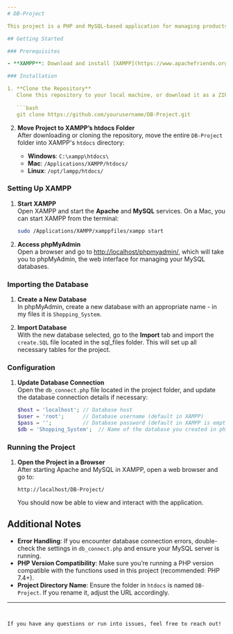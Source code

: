 ```yaml
---
# DB-Project

This project is a PHP and MySQL-based application for managing products. Follow the instructions below to set it up and run it on your local machine using XAMPP.

## Getting Started

### Prerequisites

- **XAMPP**: Download and install [XAMPP](https://www.apachefriends.org/index.html) to set up a local server with Apache and MySQL.

### Installation

1. **Clone the Repository**  
   Clone this repository to your local machine, or download it as a ZIP and extract the contents.
   
   ```bash
   git clone https://github.com/yourusername/DB-Project.git
   ```

2. **Move Project to XAMPP’s htdocs Folder**  
   After downloading or cloning the repository, move the entire `DB-Project` folder into XAMPP's `htdocs` directory:
   
   - **Windows**: `C:\xampp\htdocs\`
   - **Mac**: `/Applications/XAMPP/htdocs/`
   - **Linux**: `/opt/lampp/htdocs/`

### Setting Up XAMPP

1. **Start XAMPP**  
   Open XAMPP and start the **Apache** and **MySQL** services. On a Mac, you can start XAMPP from the terminal:
   
   ```bash
   sudo /Applications/XAMPP/xamppfiles/xampp start
   ```

2. **Access phpMyAdmin**  
   Open a browser and go to [http://localhost/phpmyadmin/](http://localhost/phpmyadmin/), which will take you to phpMyAdmin, the web interface for managing your MySQL databases.

### Importing the Database

1. **Create a New Database**  
   In phpMyAdmin, create a new database with an appropriate name - in my files it is `Shopping_System`.

2. **Import Database**  
   With the new database selected, go to the **Import** tab and import the `create.SQL` file located in the sql_files folder. This will set up all necessary tables for the project.

### Configuration

1. **Update Database Connection**  
   Open the `db_connect.php` file located in the project folder, and update the database connection details if necessary:
   
   ```php
   $host = 'localhost'; // Database host
   $user = 'root';      // Database username (default in XAMPP)
   $pass = '';          // Database password (default in XAMPP is empty)
   $db = 'Shopping_System';  // Name of the database you created in phpMyAdmin
   ```

### Running the Project

1. **Open the Project in a Browser**  
   After starting Apache and MySQL in XAMPP, open a web browser and go to:
   
   ```plaintext
   http://localhost/DB-Project/
   ```
   You should now be able to view and interact with the application.

## Additional Notes

- **Error Handling**: If you encounter database connection errors, double-check the settings in `db_connect.php` and ensure your MySQL server is running.
- **PHP Version Compatibility**: Make sure you’re running a PHP version compatible with the functions used in this project (recommended: PHP 7.4+).
- **Project Directory Name**: Ensure the folder in `htdocs` is named `DB-Project`. If you rename it, adjust the URL accordingly.

---
```


If you have any questions or run into issues, feel free to reach out!

